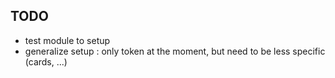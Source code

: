 ## TODO

  * test module to setup
  * generalize setup : only token at the moment, but need to be less specific (cards, ...) 